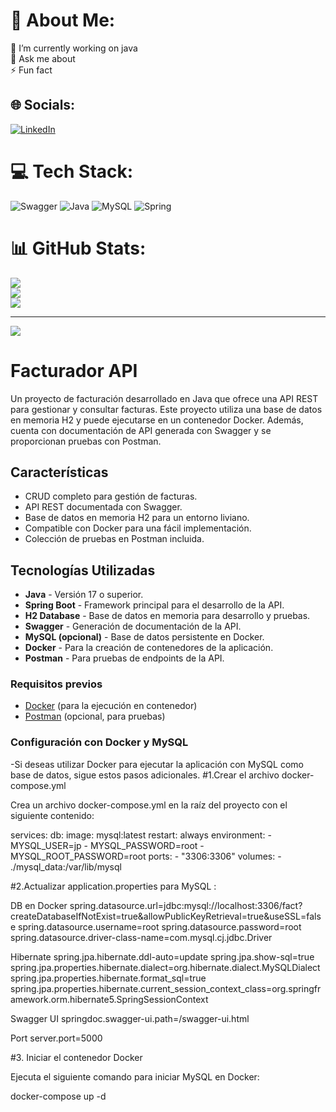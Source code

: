 # 💫 About Me:
🔭 I’m currently working on java<br>💬 Ask me about<br>⚡ Fun fact


## 🌐 Socials:
[![LinkedIn](https://img.shields.io/badge/LinkedIn-%230077B5.svg?logo=linkedin&logoColor=white)](https://linkedin.com/in/https://www.linkedin.com/in/juanriveroalbornoz/) 

# 💻 Tech Stack:
![Swagger](https://img.shields.io/badge/-Swagger-%23Clojure?style=for-the-badge&logo=swagger&logoColor=white) ![Java](https://img.shields.io/badge/java-%23ED8B00.svg?style=for-the-badge&logo=openjdk&logoColor=white) ![MySQL](https://img.shields.io/badge/mysql-4479A1.svg?style=for-the-badge&logo=mysql&logoColor=white) ![Spring](https://img.shields.io/badge/spring-%236DB33F.svg?style=for-the-badge&logo=spring&logoColor=white)
# 📊 GitHub Stats:
![](https://github-readme-stats.vercel.app/api?username=JuanpiRiv&theme=dark&hide_border=false&include_all_commits=true&count_private=false)<br/>
![](https://github-readme-streak-stats.herokuapp.com/?user=JuanpiRiv&theme=dark&hide_border=false)<br/>
![](https://github-readme-stats.vercel.app/api/top-langs/?username=JuanpiRiv&theme=dark&hide_border=false&include_all_commits=true&count_private=false&layout=compact)

---
[![](https://visitcount.itsvg.in/api?id=JuanpiRiv&icon=0&color=0)](https://visitcount.itsvg.in)

# Facturador API

Un proyecto de facturación desarrollado en Java que ofrece una API REST para gestionar y consultar facturas. Este proyecto utiliza una base de datos en memoria H2 y puede ejecutarse en un contenedor Docker. Además, cuenta con documentación de API generada con Swagger y se proporcionan pruebas con Postman.

## Características

- CRUD completo para gestión de facturas.
- API REST documentada con Swagger.
- Base de datos en memoria H2 para un entorno liviano.
- Compatible con Docker para una fácil implementación.
- Colección de pruebas en Postman incluida.

## Tecnologías Utilizadas

- **Java** - Versión 17 o superior.
- **Spring Boot** - Framework principal para el desarrollo de la API.
- **H2 Database** - Base de datos en memoria para desarrollo y pruebas.
- **Swagger** - Generación de documentación de la API.
-  **MySQL (opcional)** - Base de datos persistente en Docker.
- **Docker** - Para la creación de contenedores de la aplicación.
- **Postman** - Para pruebas de endpoints de la API.

### Requisitos previos
- [Docker](https://docs.docker.com/get-docker/) (para la ejecución en contenedor)
- [Postman](https://www.postman.com/downloads/) (opcional, para pruebas)

### Configuración con Docker y MySQL
 -Si deseas utilizar Docker para ejecutar la aplicación con MySQL como base de datos, sigue estos pasos adicionales.
 #1.Crear el archivo docker-compose.yml

Crea un archivo docker-compose.yml en la raíz del proyecto con el siguiente contenido:

services:
  db:
    image: mysql:latest
    restart: always
    environment:
      - MYSQL_USER=jp
      - MYSQL_PASSWORD=root
      - MYSQL_ROOT_PASSWORD=root
    ports:
      - "3306:3306"
    volumes:
      - ./mysql_data:/var/lib/mysql



 #2.Actualizar application.properties para MySQL :
 
 DB en Docker
spring.datasource.url=jdbc:mysql://localhost:3306/fact?createDatabaseIfNotExist=true&allowPublicKeyRetrieval=true&useSSL=false
spring.datasource.username=root
spring.datasource.password=root
spring.datasource.driver-class-name=com.mysql.cj.jdbc.Driver

 Hibernate
spring.jpa.hibernate.ddl-auto=update
spring.jpa.show-sql=true
spring.jpa.properties.hibernate.dialect=org.hibernate.dialect.MySQLDialect
spring.jpa.properties.hibernate.format_sql=true
spring.jpa.properties.hibernate.current_session_context_class=org.springframework.orm.hibernate5.SpringSessionContext

 Swagger UI
springdoc.swagger-ui.path=/swagger-ui.html

 Port
server.port=5000


#3. Iniciar el contenedor Docker

Ejecuta el siguiente comando para iniciar MySQL en Docker:

docker-compose up -d



<!-- Proudly created with GPRM ( https://gprm.itsvg.in ) -->
